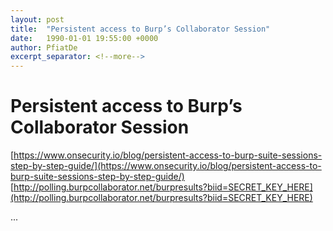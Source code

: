 ```yaml
---
layout: post
title:  "Persistent access to Burp’s Collaborator Session"
date:   1990-01-01 19:55:00 +0000
author: PfiatDe
excerpt_separator: <!--more-->
---
```


# Persistent access to Burp’s Collaborator Session
[https://www.onsecurity.io/blog/persistent-access-to-burp-suite-sessions-step-by-step-guide/](https://www.onsecurity.io/blog/persistent-access-to-burp-suite-sessions-step-by-step-guide/)
[http://polling.burpcollaborator.net/burpresults?biid=SECRET_KEY_HERE](http://polling.burpcollaborator.net/burpresults?biid=SECRET_KEY_HERE)

...
<!--more-->

